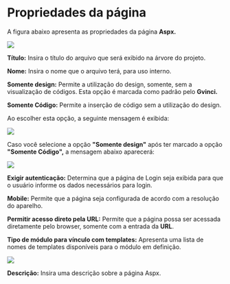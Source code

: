 # Propriedades da página

A figura abaixo apresenta as propriedades da página **Aspx.**

![](http://www.gvinci.com.br/manual/definepagasp2gv5.png)

**Título:** Insira o título do arquivo que será exibido na árvore do projeto.

**Nome:** Insira o nome que o arquivo terá, para uso interno.

**Somente design:** Permite a utilização do design, somente, sem a visualização de códigos. Esta opção é marcada como padrão pelo **Gvinci.**

**Somente Código:** Permite a inserção de código sem a utilização do design.

Ao escolher esta opção, a seguinte mensagem é exibida:

![](http://www.gvinci.com.br/manual/perderdefinicao.zoom95.png)

Caso você selecione a opção **"Somente design"** após ter marcado a opção **"Somente Código",** a mensagem abaixo aparecerá:

![](http://www.gvinci.com.br/manual/perdercodigo.zoom99.png)

**Exigir autenticação:** Determina que a página de Login seja exibida para que o usuário informe os dados necessários para login.

**Mobile:** Permite que a página seja configurada de acordo com a resolução do aparelho.

**Permitir acesso direto pela URL:** Permite que a página possa ser acessada diretamente pelo browser, somente com a entrada da **URL**.

**Tipo de módulo para vínculo com templates:** Apresenta uma lista de nomes de templates disponíveis para o módulo em definição.

![](http://www.gvinci.com.br/manual/tipodemodulo.png)

**Descrição:** Insira uma descrição sobre a página Aspx.

